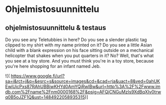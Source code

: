 # Ohjelmistosuunnittelu
## ohjelmistosuunnittelu  &amp; testaus


<!-- start slipsum code -->

Do you see any Teletubbies in here? Do you see a slender plastic tag clipped to my shirt with my name printed on it? Do you see a little Asian child with a blank expression on his face sitting outside on a mechanical helicopter that shakes when you put quarters in it? No? Well, that's what you see at a toy store. And you must think you're in a toy store, because you're here shopping for an infant named Jeb.

<!-- end slipsum code -->

![( https://www.google.fi/url?sa=i&rct=j&q=&esrc=s&source=images&cd=&cad=rja&uact=8&ved=0ahUKEwiUicPxs87RAhUBBiwKHYd0AmYQjRwIBw&url=http%3A%2F%2Fwww.imdb.com%2Fname%2Fnm0000168%2F&psig=AFQjCNGuMzIs9XdBqXIv0trwq0B5oJZF1Q&ust=1484922058935315)]
